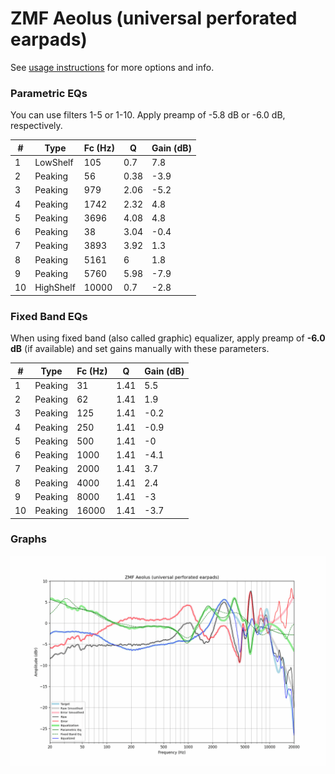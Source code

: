 # ZMF Aeolus (universal perforated earpads)
See [usage instructions](https://github.com/jaakkopasanen/AutoEq#usage) for more options and info.

### Parametric EQs
You can use filters 1-5 or 1-10. Apply preamp of -5.8 dB or -6.0 dB, respectively.

|   # | Type      |   Fc (Hz) |    Q |   Gain (dB) |
|-----|-----------|-----------|------|-------------|
|   1 | LowShelf  |       105 | 0.7  |         7.8 |
|   2 | Peaking   |        56 | 0.38 |        -3.9 |
|   3 | Peaking   |       979 | 2.06 |        -5.2 |
|   4 | Peaking   |      1742 | 2.32 |         4.8 |
|   5 | Peaking   |      3696 | 4.08 |         4.8 |
|   6 | Peaking   |        38 | 3.04 |        -0.4 |
|   7 | Peaking   |      3893 | 3.92 |         1.3 |
|   8 | Peaking   |      5161 | 6    |         1.8 |
|   9 | Peaking   |      5760 | 5.98 |        -7.9 |
|  10 | HighShelf |     10000 | 0.7  |        -2.8 |

### Fixed Band EQs
When using fixed band (also called graphic) equalizer, apply preamp of **-6.0 dB** (if available) and set gains manually with these parameters.

|   # | Type    |   Fc (Hz) |    Q |   Gain (dB) |
|-----|---------|-----------|------|-------------|
|   1 | Peaking |        31 | 1.41 |         5.5 |
|   2 | Peaking |        62 | 1.41 |         1.9 |
|   3 | Peaking |       125 | 1.41 |        -0.2 |
|   4 | Peaking |       250 | 1.41 |        -0.9 |
|   5 | Peaking |       500 | 1.41 |        -0   |
|   6 | Peaking |      1000 | 1.41 |        -4.1 |
|   7 | Peaking |      2000 | 1.41 |         3.7 |
|   8 | Peaking |      4000 | 1.41 |         2.4 |
|   9 | Peaking |      8000 | 1.41 |        -3   |
|  10 | Peaking |     16000 | 1.41 |        -3.7 |

### Graphs
![](./ZMF%20Aeolus%20(universal%20perforated%20earpads).png)
